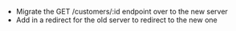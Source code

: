 - Migrate the GET /customers/:id endpoint over to the new server
- Add in a redirect for the old server to redirect to the new one

